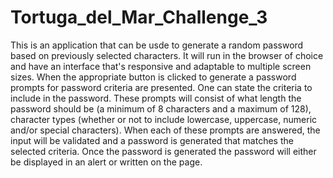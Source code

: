 # Tortuga_del_Mar_Challenge_3
This is an application that can be usde to generate a random password based on previously selected characters. It will run in the browser of choice and have an interface that's responsive and adaptable to multiple screen sizes.
When the appropriate button is clicked to generate a password prompts for password criteria are presented.  One can state the criteria to include in the password.  These prompts will consist of what length the password should be (a minimum of 8 characters and a  maximum of 128), character types (whether or not to include lowercase, uppercase, numeric and/or special characters). When each of these prompts are answered, the input will be validated and a password is generated that matches the selected criteria.  Once the password is generated the password will either be displayed in an alert or written on the page.
